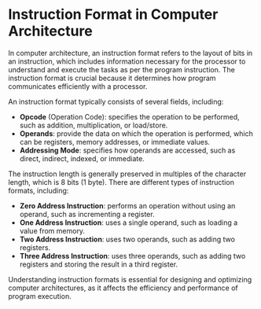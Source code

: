 # Instruction Format in Computer Architecture

In computer architecture, an instruction format refers to the layout of bits in an instruction, which includes information necessary for the processor to understand and execute the tasks as per the program instruction. The instruction format is crucial because it determines how program communicates efficiently with a processor.

An instruction format typically consists of several fields, including:

- **Opcode** (Operation Code): specifies the operation to be performed, such as addition, multiplication, or load/store.
- **Operands**: provide the data on which the operation is performed, which can be registers, memory addresses, or immediate values.
- **Addressing Mode**: specifies how operands are accessed, such as direct, indirect, indexed, or immediate.

The instruction length is generally preserved in multiples of the character length, which is 8 bits (1 byte). There are different types of instruction formats, including:

- **Zero Address Instruction**: performs an operation without using an operand, such as incrementing a register.
- **One Address Instruction**: uses a single operand, such as loading a value from memory.
- **Two Address Instruction**: uses two operands, such as adding two registers.
- **Three Address Instruction**: uses three operands, such as adding two registers and storing the result in a third register.

Understanding instruction formats is essential for designing and optimizing computer architectures, as it affects the efficiency and performance of program execution.